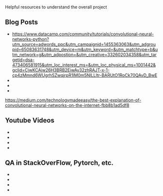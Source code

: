 Helpful resources to understand the overall project

## Blog Posts
* https://www.datacamp.com/community/tutorials/convolutional-neural-networks-python?utm_source=adwords_ppc&utm_campaignid=1455363063&utm_adgroupid=65083631748&utm_device=m&utm_keyword=&utm_matchtype=b&utm_network=g&utm_adpostion=&utm_creative=332602034358&utm_targetid=dsa-473406581915&utm_loc_interest_ms=&utm_loc_physical_ms=1001442&gclid=CjwKCAjw26H3BRB2EiwAy32zhRAJT-x-1-cp4zMmnd6WUgrhSZwqjrpR1lM0m5NlLLltr-BARUtO1RoCk70QAvD_BwE
*
*
* 
https://medium.com/technologymadeeasy/the-best-explanation-of-convolutional-neural-networks-on-the-internet-fbb8b1ad5df8
## Youtube Videos
* 
* 
*
* 

## QA in StackOverFlow, Pytorch, etc.
* 
*
*
* 
